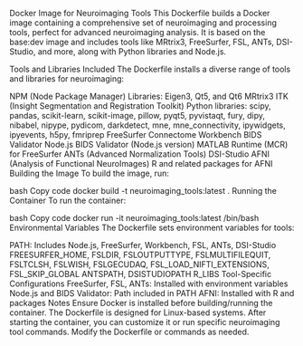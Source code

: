 Docker Image for Neuroimaging Tools
This Dockerfile builds a Docker image containing a comprehensive set of neuroimaging and processing tools, perfect for advanced neuroimaging analysis. It is based on the base:dev image and includes tools like MRtrix3, FreeSurfer, FSL, ANTs, DSI-Studio, and more, along with Python libraries and Node.js.

Tools and Libraries Included
The Dockerfile installs a diverse range of tools and libraries for neuroimaging:

NPM (Node Package Manager)
Libraries: Eigen3, Qt5, and Qt6
MRtrix3
ITK (Insight Segmentation and Registration Toolkit)
Python libraries: scipy, pandas, scikit-learn, scikit-image, pillow, pyqt5, pyvistaqt, fury, dipy, nibabel, nipype, pydicom, darkdetect, mne, mne_connectivity, ipywidgets, ipyevents, h5py, fmriprep
FreeSurfer
Connectome Workbench
BIDS Validator
Node.js
BIDS Validator (Node.js version)
MATLAB Runtime (MCR) for FreeSurfer
ANTs (Advanced Normalization Tools)
DSI-Studio
AFNI (Analysis of Functional NeuroImages)
R and related packages for AFNI
Building the Image
To build the image, run:

bash
Copy code
docker build -t neuroimaging_tools:latest .
Running the Container
To run the container:

bash
Copy code
docker run -it neuroimaging_tools:latest /bin/bash
Environmental Variables
The Dockerfile sets environment variables for tools:

PATH: Includes Node.js, FreeSurfer, Workbench, FSL, ANTs, DSI-Studio
FREESURFER_HOME, FSLDIR, FSLOUTPUTTYPE, FSLMULTIFILEQUIT, FSLTCLSH, FSLWISH, FSLGECUDAQ, FSL_LOAD_NIFTI_EXTENSIONS, FSL_SKIP_GLOBAL
ANTSPATH, DSISTUDIOPATH
R_LIBS
Tool-Specific Configurations
FreeSurfer, FSL, ANTs: Installed with environment variables
Node.js and BIDS Validator: Path included in PATH
AFNI: Installed with R and packages
Notes
Ensure Docker is installed before building/running the container.
The Dockerfile is designed for Linux-based systems.
After starting the container, you can customize it or run specific neuroimaging tool commands.
Modify the Dockerfile or commands as needed.
